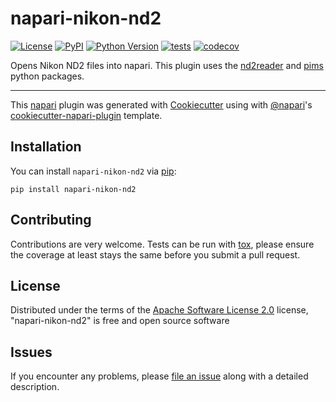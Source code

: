 # napari-nikon-nd2

[![License](https://img.shields.io/pypi/l/napari-nikon-nd2.svg?color=green)](https://github.com/cwood1967/napari-nikon-nd2/blob/main/LICENSE)
[![PyPI](https://img.shields.io/pypi/v/napari-nikon-nd2.svg?color=green)](https://pypi.org/project/napari-nikon-nd2)
[![Python Version](https://img.shields.io/pypi/pyversions/napari-nikon-nd2.svg?color=green)](https://python.org)
[![tests](https://github.com/cwood1967/napari-nikon-nd2/workflows/tests/badge.svg)](https://github.com/cwood1967/napari-nikon-nd2/actions)
[![codecov](https://codecov.io/gh/cwood1967/napari-nikon-nd2/branch/main/graph/badge.svg)](https://codecov.io/gh/cwood1967/napari-nikon-nd2)

Opens Nikon ND2 files into napari. This plugin uses the [nd2reader] and [pims] python packages. 

----------------------------------

This [napari] plugin was generated with [Cookiecutter] using with [@napari]'s [cookiecutter-napari-plugin] template.

<!--
Don't miss the full getting started guide to set up your new package:
https://github.com/napari/cookiecutter-napari-plugin#getting-started

and review the napari docs for plugin developers:
https://napari.org/docs/plugins/index.html
-->

## Installation

You can install `napari-nikon-nd2` via [pip]:

    pip install napari-nikon-nd2

## Contributing

Contributions are very welcome. Tests can be run with [tox], please ensure
the coverage at least stays the same before you submit a pull request.

## License

Distributed under the terms of the [Apache Software License 2.0] license,
"napari-nikon-nd2" is free and open source software

## Issues

If you encounter any problems, please [file an issue] along with a detailed description.

[napari]: https://github.com/napari/napari
[Cookiecutter]: https://github.com/audreyr/cookiecutter
[@napari]: https://github.com/napari
[MIT]: http://opensource.org/licenses/MIT
[BSD-3]: http://opensource.org/licenses/BSD-3-Clause
[GNU GPL v3.0]: http://www.gnu.org/licenses/gpl-3.0.txt
[GNU LGPL v3.0]: http://www.gnu.org/licenses/lgpl-3.0.txt
[Apache Software License 2.0]: http://www.apache.org/licenses/LICENSE-2.0
[Mozilla Public License 2.0]: https://www.mozilla.org/media/MPL/2.0/index.txt
[cookiecutter-napari-plugin]: https://github.com/napari/cookiecutter-napari-plugin
[file an issue]: https://github.com/cwood1967/napari-nikon-nd2/issues
[napari]: https://github.com/napari/napari
[tox]: https://tox.readthedocs.io/en/latest/
[pip]: https://pypi.org/project/pip/
[PyPI]: https://pypi.org/
[nd2reader]: https://github.com/rbnvrw/nd2reader
[pims]: https://github.com/soft-matter/pims